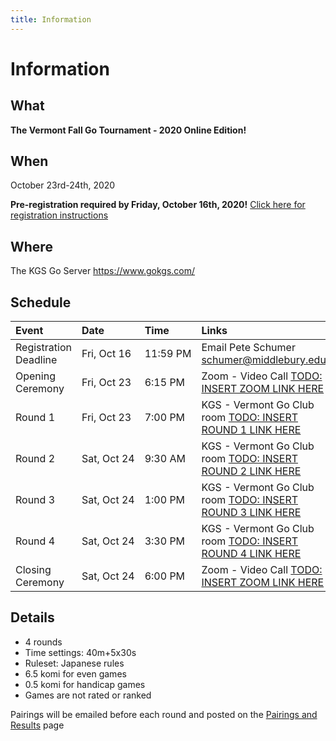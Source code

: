 ```yaml
---
title: Information
---
```


# Information

## What
__The Vermont Fall Go Tournament - 2020 Online Edition!__

## When
October 23rd-24th, 2020

__Pre-registration required by Friday, October 16th, 2020!__
[Click here for registration instructions]({{site.baseurl}}/registration)

## Where
The KGS Go Server https://www.gokgs.com/

## Schedule

| Event | Date | Time | Links |
| :--- | :--- | :--- | :--- |
|Registration Deadline | Fri,&#160;Oct&#160;16 | 11:59&#160;PM| Email Pete Schumer [schumer@middlebury.edu](mailto:schumer@middlebury.edu) |
|Opening Ceremony | Fri,&#160;Oct&#160;23 | 6:15&#160;PM | Zoom - Video Call [TODO: INSERT ZOOM LINK HERE](/) |
|Round 1 | Fri,&#160;Oct&#160;23 | 7:00&#160;PM | KGS - Vermont Go Club room [TODO: INSERT ROUND 1 LINK HERE](/) |
|Round 2 | Sat,&#160;Oct&#160;24 | 9:30&#160;AM | KGS - Vermont Go Club room [TODO: INSERT ROUND 2 LINK HERE](/) |
|Round 3 | Sat,&#160;Oct&#160;24 | 1:00&#160;PM | KGS - Vermont Go Club room [TODO: INSERT ROUND 3 LINK HERE](/) |
|Round 4 | Sat,&#160;Oct&#160;24 | 3:30&#160;PM | KGS - Vermont Go Club room [TODO: INSERT ROUND 4 LINK HERE](/) |
|Closing Ceremony | Sat,&#160;Oct&#160;24 | 6:00&#160;PM| Zoom - Video Call [TODO: INSERT ZOOM LINK HERE](/) |


## Details
- 4 rounds
- Time settings: 40m+5x30s
- Ruleset: Japanese rules
- 6.5 komi for even games
- 0.5 komi for handicap games
- Games are not rated or ranked

Pairings will be emailed before each round and posted on the [Pairings and Results]({{site.baseurl}}/pairings) page
